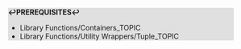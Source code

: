 <div style="margin:2em; background-color: #e0e0e0;">

<strong>↩PREREQUISITES↩</strong>

 * Library Functions/Containers_TOPIC
 * Library Functions/Utility Wrappers/Tuple_TOPIC

</div>

